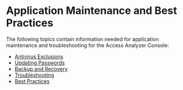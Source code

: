 # Application Maintenance and Best Practices

The following topics contain information needed for application maintenance and troubleshooting for
the Access Analyzer Console:

- [Antivirus Exclusions](/docs/accessanalyzer/12.0/administration/maintenance/antivirus-exclusions.md)
- [Updating Passwords](/docs/accessanalyzer/12.0/administration/maintenance/update-passwords.md)
- [Backup and Recovery](/docs/accessanalyzer/12.0/administration/maintenance/backup-recovery.md)
- [Troubleshooting](/docs/accessanalyzer/12.0/administration/maintenance/troubleshooting.md)
- [Best Practices](/docs/accessanalyzer/12.0/administration/maintenance/best-practices.md)
